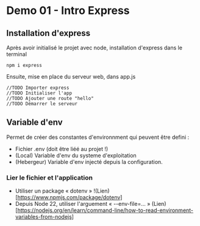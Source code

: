 # Demo 01 - Intro Express

## Installation d'express
Après avoir initialisé le projet avec node, installation d'express dans le terminal 
```
npm i express 
```

Ensuite, mise en place du serveur web, dans app.js
```
//TODO Importer express
//TODO Initialiser l'app
//TODO Ajouter une route "hello"
//TODO Démarrer le serveur
```

## Variable d'env
Permet de créer des constantes d'environnment qui peuvent être defini : 
 - Fichier .env (doit être liéé au projet !)
 - (Local) Variable d'env du systeme d'exploitation
 - (Hebergeur) Variable d'env injecté depuis la configuration.

### Lier le fichier et l'application
- Utiliser un package « dotenv » !(Lien)[https://www.npmjs.com/package/dotenv]
- Depuis Node 22, utiliser l'arguement « --env-file=... »  (Lien)[https://nodejs.org/en/learn/command-line/how-to-read-environment-variables-from-nodejs]
